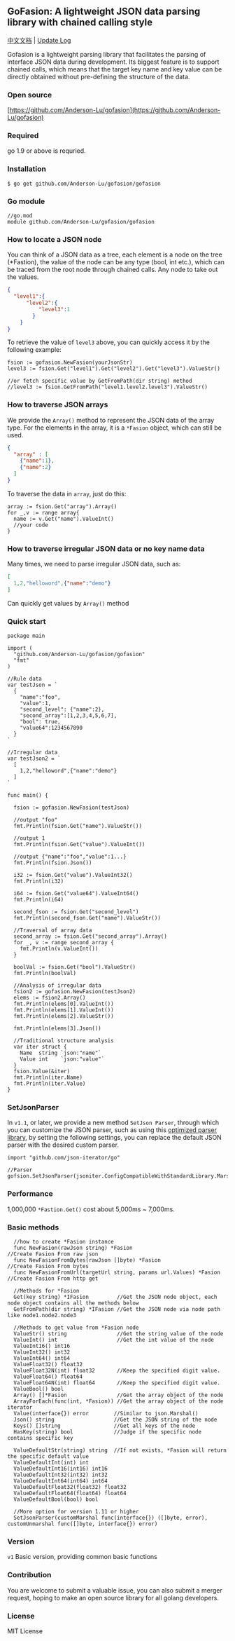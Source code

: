 <!-- ![logo](https://github.com/Anderson-Lu/gofasion/blob/master/logo.png)  -->

GoFasion: A lightweight JSON data parsing library with chained calling style
---

[中文文档](https://github.com/Anderson-Lu/gofasion/blob/master/readme_cn.md) | [Update Log](https://github.com/Anderson-Lu/gofasion/wiki/Update-Logs)

Gofasion is a lightweight parsing library that facilitates the parsing of interface JSON data during development. Its biggest feature is to support chained calls, which means that the target key name and key value can be directly obtained without pre-defining the structure of the data.


### Open source

[https://github.com/Anderson-Lu/gofasion](https://github.com/Anderson-Lu/gofasion)

### Required

go 1.9 or above is requried.

### Installation

```shell
$ go get github.com/Anderson-Lu/gofasion/gofasion
```

### Go module

```shell
//go.mod
module github.com/Anderson-Lu/gofasion/gofasion
```

### How to locate a JSON node

You can think of a JSON data as a tree, each element is a node on the tree (*Fastion), the value of the node can be any type (bool, int etc.), which can be traced from the root node through chained calls. Any node to take out the values.

```json
{
  "level1":{
      "level2":{
          "level3":1
        }
    }
}
```

To retrieve the value of `level3` above, you can quickly access it by the following example:

```golang
fsion := gofasion.NewFasion(yourJsonStr)
level3 := fsion.Get("level1").Get("level2").Get("level3").ValueStr()

//or fetch specific value by GetFromPath(dir string) method 
//level3 := fsion.GetFromPath("level1.level2.level3").ValueStr()
```

### How to traverse JSON arrays

We provide the `Array()` method to represent the JSON data of the array type. For the elements in the array, it is a `*Fasion` object, which can still be used.

```json
{
  "array" : [
    {"name":1},
    {"name":2}
  ]
}
```

To traverse the data in `array`, just do this:

```golang
array := fsion.Get("array").Array()
for _,v := range array{
  name := v.Get("name").ValueInt()
  //your code
}
```

### How to traverse irregular JSON data or no key name data

Many times, we need to parse irregular JSON data, such as:

```json
[
  1,2,"helloword",{"name":"demo"}
] 
```

Can quickly get values ​​by `Array()` method

### Quick start

```golang
package main

import (
  "github.com/Anderson-Lu/gofasion/gofasion"
  "fmt"
)

//Rule data
var testJson = `
  {
    "name":"foo",
    "value":1,
    "second_level": {"name":2},
    "second_array":[1,2,3,4,5,6,7],
    "bool": true,
    "value64":1234567890
  }
`

//Irregular data
var testJson2 = `
  [
    1,2,"helloword",{"name":"demo"}
  ]  
`

func main() {
  
  fsion := gofasion.NewFasion(testJson)

  //output "foo"
  fmt.Println(fsion.Get("name").ValueStr())
  
  //output 1
  fmt.Println(fsion.Get("value").ValueInt())
  
  //output {"name":"foo","value":1...}
  fmt.Println(fsion.Json())

  i32 := fsion.Get("value").ValueInt32()
  fmt.Println(i32)

  i64 := fsion.Get("value64").ValueInt64()
  fmt.Println(i64)

  second_fson := fsion.Get("second_level")
  fmt.Println(second_fson.Get("name").ValueStr())

  //Traversal of array data
  second_array := fsion.Get("second_array").Array()
  for _, v := range second_array {
    fmt.Println(v.ValueInt())
  }

  boolVal := fsion.Get("bool").ValueStr()
  fmt.Println(boolVal)

  //Analysis of irregular data
  fsion2 := gofasion.NewFasion(testJson2)
  elems := fsion2.Array()
  fmt.Println(elems[0].ValueInt())
  fmt.Println(elems[1].ValueInt())
  fmt.Println(elems[2].ValueStr())

  fmt.Println(elems[3].Json())

  //Traditional structure analysis
  var iter struct {
    Name  string `json:"name"`
    Value int    `json:"value"`
  }
  fsion.Value(&iter)
  fmt.Println(iter.Name)
  fmt.Println(iter.Value)
}

```

### SetJsonParser

In `v1.1`, or later, we provide a new method `SetJson Parser`, through which you can customize the JSON parser, such as using this [optimized parser library](https://github.com/json-iterator/go), by setting the following settings, you can replace the default JSON parser with the desired custom parser.

```golang
import "github.com/json-iterator/go"

//Parser
gofsion.SetJsonParser(jsoniter.ConfigCompatibleWithStandardLibrary.Marshal,jsoniter.ConfigCompatibleWithStandardLibrary.Unmarshal)

```



### Performance

1,000,000 `*Fastion.Get()` cost about 5,000ms ~ 7,000ms.

### Basic methods

```golang
  //how to create *Fasion instance
  func NewFasion(rawJson string) *Fasion                              //Create Fasion From raw json
  func NewFasionFromBytes(rawJson []byte) *Fasion                     //Create Fasion From bytes
  func NewFasionFromUrl(targetUrl string, params url.Values) *Fasion  //Create Fasion From http get

  //Methods for *Fasion
  Get(key string) *IFasion         //Get the JSON node object, each node object contains all the methods below
  GetFromPath(dir string) *IFasion //Get the JSON node via node path like node1.node2.node3

  //Methods to get value from *Fasion node
  ValueStr() string                //Get the string value of the node
  ValueInt() int                   //Get the int value of the node
  ValueInt16() int16 
  ValueInt32() int32   
  ValueInt64() int64
  ValueFloat32() float32
  ValueFloat32N(int) float32       //Keep the specified digit value. 
  ValueFloat64() float64
  ValueFloat64N(int) float64       //Keep the specified digit value. 
  ValueBool() bool
  Array() []*Fasion                //Get the array object of the node
  ArrayForEach(func(int, *Fasion)) //Get the array object of the node iterator
  Value(interface{}) error        //Similar to json.Marshal()
  Json() string                   //Get the JSON string of the node
  Keys() []string                 //Get all keys of the node
  HasKey(string) bool             //Judge if the specific node contains specific key

  ValueDefaultStr(string) string  //If not exists, *Fasion will return the specific default value
  ValueDefaultInt(int) int
  ValueDefaultInt16(int16) int16
  ValueDefaultInt32(int32) int32
  ValueDefaultInt64(int64) int64
  ValueDefaultFloat32(float32) float32
  ValueDefaultFloat64(float64) float64
  ValueDefaultBool(bool) bool

  //More option for version 1.11 or higher
  SetJsonParser(customMarshal func(interface{}) ([]byte, error), customUnmarshal func([]byte, interface{}) error)
```

### Version

`v1` Basic version, providing common basic functions

### Contribution

You are welcome to submit a valuable issue, you can also submit a merger request, hoping to make an open source library for all golang developers.

### License

MIT License
